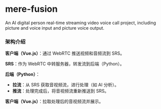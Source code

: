 # mere-fusion
An AI digital person real-time streaming video voice call project, including picture and voice input and picture voice output.

### 架构介绍

**客户端（Vue.js）**：通过 WebRTC 推送视频和音频流到 SRS。

**SRS**：作为 WebRTC 中转服务器，转发流到后端（Python）。

**后端（Python）**：

- **拉流**：从 SRS 获取音视频流，进行处理（如 AI 分析）。
- **推流**：处理完成后，将音视频流重新推送到 SRS。

**客户端（Vue.js）**：拉取处理后的音视频流并展示。
